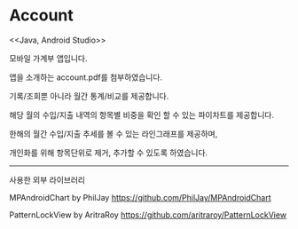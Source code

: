 # Account

<<Java, Android Studio>>

모바일 가계부 앱입니다.

앱을 소개하는 account.pdf를 첨부하였습니다.

기록/조회뿐 아니라 월간 통계/비교를 제공합니다.

해당 월의 수입/지출 내역의 항목별 비중을 확인 할 수 있는 파이차트를 제공합니다.

한해의 월간 수입/지출 추세를 볼 수 있는 라인그래프를 제공하며,

개인화를 위해 항목단위로 제거, 추가할 수 있도록 하였습니다.

<hr/>

사용한 외부 라이브러리

MPAndroidChart by PhilJay
https://github.com/PhilJay/MPAndroidChart

PatternLockView by AritraRoy
https://github.com/aritraroy/PatternLockView

